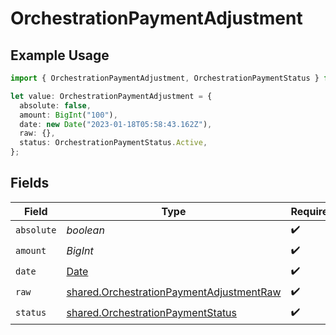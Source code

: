 # OrchestrationPaymentAdjustment

## Example Usage

```typescript
import { OrchestrationPaymentAdjustment, OrchestrationPaymentStatus } from "@formance/formance-sdk/sdk/models/shared";

let value: OrchestrationPaymentAdjustment = {
  absolute: false,
  amount: BigInt("100"),
  date: new Date("2023-01-18T05:58:43.162Z"),
  raw: {},
  status: OrchestrationPaymentStatus.Active,
};
```

## Fields

| Field                                                                                                       | Type                                                                                                        | Required                                                                                                    | Description                                                                                                 | Example                                                                                                     |
| ----------------------------------------------------------------------------------------------------------- | ----------------------------------------------------------------------------------------------------------- | ----------------------------------------------------------------------------------------------------------- | ----------------------------------------------------------------------------------------------------------- | ----------------------------------------------------------------------------------------------------------- |
| `absolute`                                                                                                  | *boolean*                                                                                                   | :heavy_check_mark:                                                                                          | N/A                                                                                                         |                                                                                                             |
| `amount`                                                                                                    | *BigInt*                                                                                                    | :heavy_check_mark:                                                                                          | N/A                                                                                                         | 100                                                                                                         |
| `date`                                                                                                      | [Date](https://developer.mozilla.org/en-US/docs/Web/JavaScript/Reference/Global_Objects/Date)               | :heavy_check_mark:                                                                                          | N/A                                                                                                         |                                                                                                             |
| `raw`                                                                                                       | [shared.OrchestrationPaymentAdjustmentRaw](../../../sdk/models/shared/orchestrationpaymentadjustmentraw.md) | :heavy_check_mark:                                                                                          | N/A                                                                                                         |                                                                                                             |
| `status`                                                                                                    | [shared.OrchestrationPaymentStatus](../../../sdk/models/shared/orchestrationpaymentstatus.md)               | :heavy_check_mark:                                                                                          | N/A                                                                                                         |                                                                                                             |